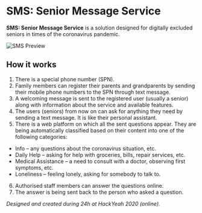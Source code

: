 # SMS: Senior Message Service

**SMS: Senior Message Service** is a solution designed for digitally excluded seniors in times of the coronavirus pandemic. 

![SMS Preview](https://user-images.githubusercontent.com/4529152/78556669-aa95ad80-780f-11ea-9e3f-487751739c84.png)

## How it works

1. There is a special phone number (SPN).
2. Family members can register their parents and grandparents by sending their mobile phone numbers to the SPN through text message. 
3. A welcoming message is sent to the registered user (usually a senior) along with information about the service and available features. 
4. The users (seniors) from now on can ask for anything they need by sending a text message. It is like their personal assistant. 
5. There is a web platform on which all the sent questions appear. They are being automatically classified based on their content into one of the following categories: 
  - Info – any questions about the coronavirus situation, etc. 
  - Daily Help – asking for help with groceries, bills, repair services, etc. 
  - Medical Assistance – a need to consult with a doctor, observing first symptoms, etc. 
  - Loneliness – feeling lonely, asking for somebody to talk to. 
6. Authorised staff members can answer the questions online. 
7. The answer is being sent back to the person who asked a question.

*Designed and created during 24h at HackYeah 2020 (online).*
